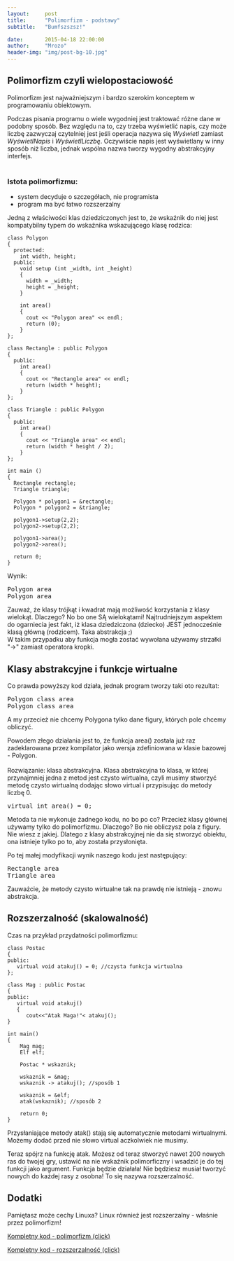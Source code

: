 ```yaml
---
layout:     post
title:      "Polimorfizm - podstawy"
subtitle:   "Bumfszszsz!"

date:       2015-04-18 22:00:00
author:     "Mrozo"
header-img: "img/post-bg-10.jpg"
---
```


<h2 class="section-heading toph">Polimorfizm czyli wielopostaciowość</h2>

<p class="midmar">Polimorfizm jest najważniejszym i bardzo szerokim konceptem w programowaniu obiektowym.</p>

<p class="midmar">Podczas pisania programu o wiele wygodniej jest traktować różne dane w podobny sposób. Bez względu na to, czy trzeba wyświetlić napis, czy może liczbę zazwyczaj czytelniej jest jeśli operacja nazywa się <i>Wyświetl</i> zamiast <i>WyświetlNapis</i> i <i>WyświetlLiczbę</i>. Oczywiście napis jest wyświetlany w inny sposób niż liczba, jednak wspólna nazwa tworzy wygodny abstrakcyjny interfejs.
<br><br>
<h3>Istota polimorfizmu:</h3>
<ul class="lowmar">
<li> system decyduje o szczegółach, nie programista </li>
<li> program ma być łatwo rozszerzalny </li>
</ul>
</p>

<p class="midmar">Jedną z właściwości klas dziedziczonych jest to, że wskaźnik do niej jest kompatybilny typem do wskaźnika wskazującego klasę rodzica:</p>

<pre class="colorx midmar"><code class="c++">class Polygon
{
  protected:
    int width, height;
  public:
    void setup (int _width, int _height)
    {
      width = _width;
      height = _height;
    }

    int area()
    {
      cout << "Polygon area" << endl;
      return (0);
    }
};

class Rectangle : public Polygon
{
  public:
    int area()
    {
      cout << "Rectangle area" << endl;
      return (width * height);
    }
};

class Triangle : public Polygon
{
  public:
    int area()
    {
      cout << "Triangle area" << endl;
      return (width * height / 2);
    }
};

int main ()
{
  Rectangle rectangle;
  Triangle triangle;

  Polygon * polygon1 = &#38;rectangle;
  Polygon * polygon2 = &#38;triangle;

  polygon1->setup(2,2);
  polygon2->setup(2,2);

  polygon1->area();
  polygon2->area();

  return 0;
}</code></pre>

<p class="lowmar">Wynik:</p>

<pre class="midmar">Polygon area
Polygon area</pre>

<p>Zauważ, że klasy trójkąt i kwadrat mają możliwość korzystania z klasy wielokąt. Dlaczego? No bo one SĄ wielokątami! Najtrudniejszym aspektem do ogarniecia jest fakt, iż klasa dziedziczona (dziecko) JEST jednocześnie klasą główną (rodzicem). Taka abstrakcja ;) <br>
W takim przypadku aby funkcja mogła zostać wywołana używamy strzałki "<span class="blue">-></span>" zamiast operatora kropki.</p>

<h2 class="section-heading toph">Klasy abstrakcyjne i funkcje wirtualne</h2>

<p class="lowmar">Co prawda powyższy kod działa, jednak program tworzy taki oto rezultat:</p>

<pre class="midmar">Polygon class area
Polygon class area</pre>

<p class="lowmar">A my przecież nie chcemy Polygona tylko dane figury, których pole chcemy obliczyć.</p>
<p class="midmar">Powodem złego działania jest to, że funkcja area() została już raz zadeklarowana przez kompilator jako wersja zdefiniowana w klasie bazowej - Polygon.<br><br>
Rozwiązanie: klasa abstrakcyjna.
<span class="blue">Klasa abstrakcyjna</span> to klasa, w której przynajmniej jedna z metod jest czysto wirtualna, czyli musimy stworzyć <span class="blue">metodę czysto wirtualną</span> dodając słowo <span class="blue">virtual</span> i przypisując do metody liczbę 0.</p>

<pre class="midmar">virtual int area() = 0;</pre>

<p class="lowmar">Metoda ta nie wykonuje żadnego kodu, no bo po co? Przecież klasy głównej używamy tylko do polimorfizmu. Dlaczego? Bo nie obliczysz pola z figury. Nie wiesz z jakiej. Dlatego z klasy abstrakcyjnej nie da się stworzyć obiektu, ona istnieje tylko po to, aby została przysłonięta. </p>

<p class="midmar">Po tej małej modyfikacji wynik naszego kodu jest następujący:</p>

<pre class="midmar">Rectangle area
Triangle area</pre>

<p>Zauważcie, że metody czysto wirtualne tak na prawdę nie istnieją - znowu abstrakcja.</p>

<h2 class="section-heading toph">Rozszerzalność (skalowalność)</h2>

<p class="midmar">Czas na przykład przydatności polimorfizmu:</p>

<pre class="colorx midmar"><code class="c++">class Postac
{
public:
   virtual void atakuj() = 0; //czysta funkcja wirtualna
};

class Mag : public Postac
{
public:
   virtual void atakuj()
   {
      cout<<"Atak Maga!"<<endl;
   }
};

class Elf : public Postac
{
public:
   virtual void atakuj()
   {
      cout<<"Atak Elfa!"<<endl;
   }
};

void atak(Postac *x) //ta funkcja jest mega uniwersalna!!!!
{
   x -> atakuj();
}

int main()
{
    Mag mag;
    Elf elf;

    Postac * wskaznik;

    wskaznik = &mag;
    wskaznik -> atakuj(); //sposób 1

    wskaznik = &elf;
    atak(wskaznik); //sposób 2

    return 0;
}</code></pre>

<p class="midmar">Przysłaniające metody atak() stają się automatycznie metodami wirtualnymi. Możemy dodać przed nie słowo virtual aczkolwiek nie musimy.</p>

<p class="midmar">Teraz spójrz na funkcję atak. Możesz od teraz stworzyć nawet 200 nowych ras do twojej gry, ustawić na nie wskaźnik polimorficzny i wsadzić je do tej funkcji jako argument. Funkcja będzie działała! Nie będziesz musiał tworzyć nowych do każdej rasy z osobna! To się nazywa rozszerzalność.</p>

<h2 class="section-heading toph">Dodatki</h2>

<p>Pamiętasz może cechy Linuxa? Linux również jest rozszerzalny - właśnie przez polimorfizm!</p>

<a href="../../../../files/lekcja10-polimorfizm.cpp" target="_blank">Kompletny kod - polimorfizm (click)</a>

<a href="../../../../files/lekcja10-rozszerzalnosc.cpp" target="_blank">Kompletny kod - rozszerzalność (click)</a>


